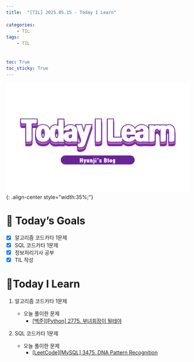 ```yaml
---
title:  "[TIL] 2025.05.15 - Today I Learn" 

categories: 
    - TIL
tags: 
    - TIL


toc: True
toc_sticky: True
---
```


![TIL](/assets/images/TIL3.png){: .align-center style="width:35%;"}


# 🎯 Today’s Goals
- [x] 알고리즘 코드카타 1문제
- [x] SQL 코드카타 1문제
- [x] 정보처리기사 공부
- [x] TIL 작성

# 👀Today I Learn
1. 알고리즘 코드카타 1문제

   - 오늘 풀이한 문제
     - [[백준][Python] 2775. 부녀회장이 될테야](https://hzi09.github.io/python_boj/python_2775/)

2. SQL 코드카타 1문제

   - 오늘 풀이한 문제
     - [[LeetCode][MySQL] 3475. DNA Pattern Recognition](https://hzi09.github.io/mysql_leetcode/lc_sql_3475)
